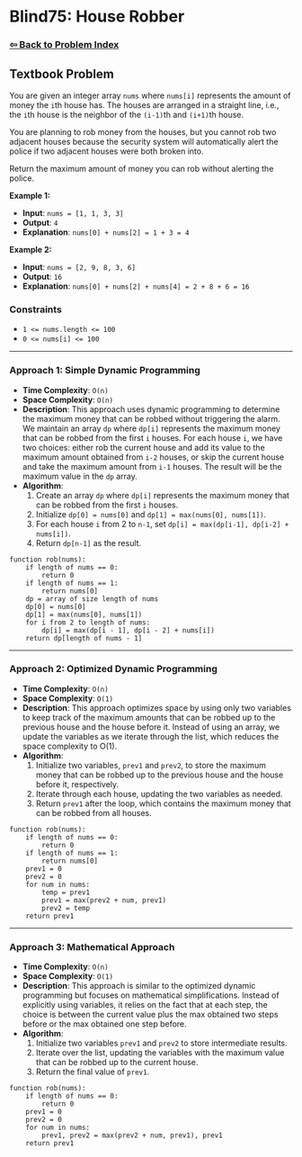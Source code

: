 # Blind75: House Robber

### [⇦ Back to Problem Index](../../index.md)

## Textbook Problem

You are given an integer array `nums` where `nums[i]` represents the amount of money the `i`th house has. The houses are arranged in a straight line, i.e., the `i`th house is the neighbor of the `(i-1)`th and `(i+1)`th house.

You are planning to rob money from the houses, but you cannot rob two adjacent houses because the security system will automatically alert the police if two adjacent houses were both broken into.

Return the maximum amount of money you can rob without alerting the police.

**Example 1:**

- **Input**: `nums = [1, 1, 3, 3]`
- **Output**: `4`
- **Explanation**: `nums[0] + nums[2] = 1 + 3 = 4`

**Example 2:**

- **Input**: `nums = [2, 9, 8, 3, 6]`
- **Output**: `16`
- **Explanation**: `nums[0] + nums[2] + nums[4] = 2 + 8 + 6 = 16`

### Constraints

- `1 <= nums.length <= 100`
- `0 <= nums[i] <= 100`

---

### Approach 1: Simple Dynamic Programming

- **Time Complexity**: `O(n)`
- **Space Complexity**: `O(n)`
- **Description**: This approach uses dynamic programming to determine the maximum money that can be robbed without triggering the alarm. We maintain an array `dp` where `dp[i]` represents the maximum money that can be robbed from the first `i` houses. For each house `i`, we have two choices: either rob the current house and add its value to the maximum amount obtained from `i-2` houses, or skip the current house and take the maximum amount from `i-1` houses. The result will be the maximum value in the `dp` array.
- **Algorithm**:
  1. Create an array `dp` where `dp[i]` represents the maximum money that can be robbed from the first `i` houses.
  2. Initialize `dp[0] = nums[0]` and `dp[1] = max(nums[0], nums[1])`.
  3. For each house `i` from 2 to `n-1`, set `dp[i] = max(dp[i-1], dp[i-2] + nums[i])`.
  4. Return `dp[n-1]` as the result.

```pseudo
function rob(nums):
    if length of nums == 0:
        return 0
    if length of nums == 1:
        return nums[0]
    dp = array of size length of nums
    dp[0] = nums[0]
    dp[1] = max(nums[0], nums[1])
    for i from 2 to length of nums:
        dp[i] = max(dp[i - 1], dp[i - 2] + nums[i])
    return dp[length of nums - 1]
```

---

### Approach 2: Optimized Dynamic Programming

- **Time Complexity**: `O(n)`
- **Space Complexity**: `O(1)`
- **Description**: This approach optimizes space by using only two variables to keep track of the maximum amounts that can be robbed up to the previous house and the house before it. Instead of using an array, we update the variables as we iterate through the list, which reduces the space complexity to O(1).
- **Algorithm**:
  1. Initialize two variables, `prev1` and `prev2`, to store the maximum money that can be robbed up to the previous house and the house before it, respectively.
  2. Iterate through each house, updating the two variables as needed.
  3. Return `prev1` after the loop, which contains the maximum money that can be robbed from all houses.

```pseudo
function rob(nums):
    if length of nums == 0:
        return 0
    if length of nums == 1:
        return nums[0]
    prev1 = 0
    prev2 = 0
    for num in nums:
        temp = prev1
        prev1 = max(prev2 + num, prev1)
        prev2 = temp
    return prev1
```

---

### Approach 3: Mathematical Approach

- **Time Complexity**: `O(n)`
- **Space Complexity**: `O(1)`
- **Description**: This approach is similar to the optimized dynamic programming but focuses on mathematical simplifications. Instead of explicitly using variables, it relies on the fact that at each step, the choice is between the current value plus the max obtained two steps before or the max obtained one step before.
- **Algorithm**:
  1. Initialize two variables `prev1` and `prev2` to store intermediate results.
  2. Iterate over the list, updating the variables with the maximum value that can be robbed up to the current house.
  3. Return the final value of `prev1`.

```pseudo
function rob(nums):
    if length of nums == 0:
        return 0
    prev1 = 0
    prev2 = 0
    for num in nums:
        prev1, prev2 = max(prev2 + num, prev1), prev1
    return prev1
```
